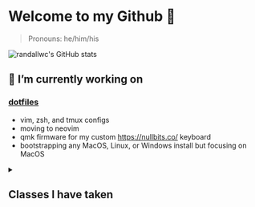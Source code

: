 # Welcome to my Github 👋

> Pronouns: he/him/his

![randallwc's GitHub stats](https://github-readme-stats.vercel.app/api?username=randallwc&layout=compact&show_icons=true&theme=prussian)

## 🔭 I’m currently working on

### [dotfiles](https://github.com/randallwc/.dotfiles)

- vim, zsh, and tmux configs
- moving to neovim
- qmk firmware for my custom https://nullbits.co/ keyboard
- bootstrapping any MacOS, Linux, or Windows install but focusing on MacOS

<details>
  <summary><h2>Classes I have taken</h2></summary>
<br>

|   Quarter   |                                                                    Class                                                                    |
| :---------: | :-----------------------------------------------------------------------------------------------------------------------------------------: |
| Winter 2019 |                                                  [CS31](https://github.com/randallwc/CS31)                                                  |
| Spring 2019 |                                                  [CS32](https://github.com/randallwc/CS32)                                                  |
|  Fall 2019  |                                                  [ECE3](https://github.com/randallwc/ECE3)                                                  |
| Winter 2020 |                                                  [CS33](https://github.com/randallwc/CS33)                                                  |
| Spring 2020 |                                                 [CS35L](https://github.com/randallwc/CS35L)                                                 |
| Summer 2020 |                                                 [CS180](https://github.com/randallwc/CS180)                                                 |
|  Fall 2020  |                         [CS111](https://github.com/randallwc/CS111), [CSM146](https://github.com/randallwc/CSM146)                          |
| Winter 2021 | [ECE188CV](https://github.com/randallwc/ECE188CV), [CS181](https://github.com/randallwc/CS181), [CS118](https://github.com/randallwc/CS118) |
| Spring 2021 |                         [ECE113](https://github.com/randallwc/ECE113), [CS143](https://github.com/randallwc/CS143)                          |
|  Fall 2021  |                       [CSM148](https://github.com/randallwc/CSM148), [CSM152A](https://github.com/randallwc/CSM152A)                        |
| Winter 2022 |                        [CSCM121](https://github.com/randallwc/CSCM121), [180DA](https://github.com/randallwc/Team3)                         |
| Spring 2022 |                                                 [180DB](https://github.com/randallwc/Team3)                                                 |

</details>
